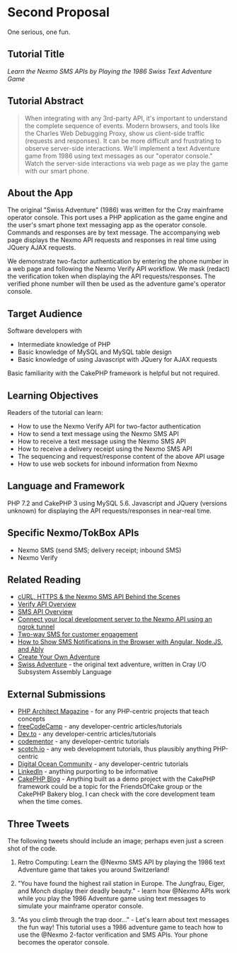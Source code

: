 # Second Proposal

One serious, one fun.

## Tutorial Title

_Learn the Nexmo SMS APIs by Playing the 1986 Swiss Text Adventure Game_

## Tutorial Abstract

> When integrating with any 3rd-party API, it's important to understand the complete
> sequence of events. Modern browsers, and tools like the Charles Web Debugging Proxy,
> show us client-side traffic (requests and responses). It can be more difficult and
> frustrating to observe server-side interactions. We'll implement a text Adventure
> game from 1986 using text messages as our "operator console." Watch the server-side
> interactions via web page as we play the game with our smart phone.

## About the App

The original "Swiss Adventure" (1986) was written for the Cray mainframe operator
console. This port uses a PHP application as the game engine and the user's smart
phone text messaging app as the operator console. Commands and responses are by
text message. The accompanying web page displays the Nexmo API requests and responses
in real time using JQuery AJAX requests.

We demonstrate two-factor authentication by entering the phone number in a web page
and following the Nexmo Verify API workflow. We mask (redact) the verification token
when displaying the API requests/responses. The verified phone number will then be
used as the adventure game's operator console.

## Target Audience

Software developers with 

 - Intermediate knowledge of PHP
 - Basic knowledge of MySQL and MySQL table design
 - Basic knowledge of using Javascript with JQuery for AJAX requests
 
Basic familiarity with the CakePHP framework is helpful but not required.

## Learning Objectives

Readers of the tutorial can learn:

 - How to use the Nexmo Verify API for two-factor authentication
 - How to send a text message using the Nexmo SMS API
 - How to receive a text message using the Nexmo SMS API
 - How to receive a delivery receipt using the Nexmo SMS API
 - The sequencing and request/response content of the above API usage
 - How to use web sockets for inbound information from Nexmo
 
## Language and Framework

PHP 7.2 and CakePHP 3 using MySQL 5.6. Javascript and JQuery (versions unknown)
for displaying the API requests/responses in near-real time.

## Specific Nexmo/TokBox APIs

 - Nexmo SMS (send SMS; delivery receipt; inbound SMS)
 - Nexmo Verify

## Related Reading

 - [cURL, HTTPS & the Nexmo SMS API Behind the Scenes](https://www.nexmo.com/blog/2018/11/06/curl-https-nexmo-sms-api-behind-the-scenes-dr/)
 - [Verify API Overview](https://developer.nexmo.com/verify/overview)
 - [SMS API Overview](https://developer.nexmo.com/messaging/sms/overview)
 - [Connect your local development server to the Nexmo API using an ngrok tunnel](https://www.nexmo.com/blog/2017/07/04/local-development-nexmo-ngrok-tunnel-dr/)
 - [Two-way SMS for customer engagement](https://developer.nexmo.com/tutorials/two-way-sms-for-customer-engagement)
 - [How to Show SMS Notifications in the Browser with Angular, Node.JS, and Ably](https://www.nexmo.com/blog/2018/08/07/sms-notifications-browser-with-angular-node-ably-dr/)
 - [Create Your Own Adventure](https://github.com/nexmo-community/create-your-own-adventure)
 - [Swiss Adventure](https://github.com/ewbarnard/InsidePHP/blob/master/APML/swiss.txt) - the original
   text adventure, written in Cray I/O Subsystem Assembly Language
   
## External Submissions

 - [PHP Architect Magazine](https://www.phparch.com/) - for any PHP-centric projects that teach concepts
 - [freeCodeCamp](https://medium.freecodecamp.org/) - any developer-centric articles/tutorials
 - [Dev.to](https://dev.to/) - any developer-centric articles/tutorials
 - [codementor](https://www.codementor.io/community/trending) - any developer-centric tutorials
 - [scotch.io](https://scotch.io/) - any web development tutorials, thus plausibly anything PHP-centric
 - [Digital Ocean Community](https://www.digitalocean.com/community/tutorials) - any developer-centric tutorials
 - [LinkedIn](https://www.linkedin.com/) - anything purporting to be informative
 - [CakePHP Blog](https://bakery.cakephp.org/) - Anything built as a demo project with the CakePHP framework
   could be a topic for the FriendsOfCake group or the CakePHP Bakery blog. I can check with the core development
   team when the time comes.
   
## Three Tweets

The following tweets should include an image; perhaps even just a screen shot of the code.

1. Retro Computing: Learn the @Nexmo SMS API by playing the 1986 text Adventure game that takes you around Switzerland!

2. "You have found the highest rail station in Europe. The Jungfrau, Eiger, and Monch display their deadly beauty." - learn how @Nexmo APIs work while you play the 1986 Adventure game using text messages to simulate your mainframe operator console.

3. "As you climb through the trap door..." - Let's learn about text messages the fun way! This tutorial uses a 1986 adventure game to teach how to use the @Nexmo 2-factor verification and SMS APIs. Your phone becomes the operator console.
